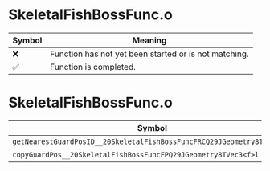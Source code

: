 # SkeletalFishBossFunc.o
| Symbol | Meaning 
| ------------- | ------------- 
| :x: | Function has not yet been started or is not matching. 
| :white_check_mark: | Function is completed. 


# SkeletalFishBossFunc.o
| Symbol | Decompiled? |
| ------------- | ------------- |
| `getNearestGuardPosID__20SkeletalFishBossFuncFRCQ29JGeometry8TVec3<f>` | :x: |
| `copyGuardPos__20SkeletalFishBossFuncFPQ29JGeometry8TVec3<f>l` | :x: |
